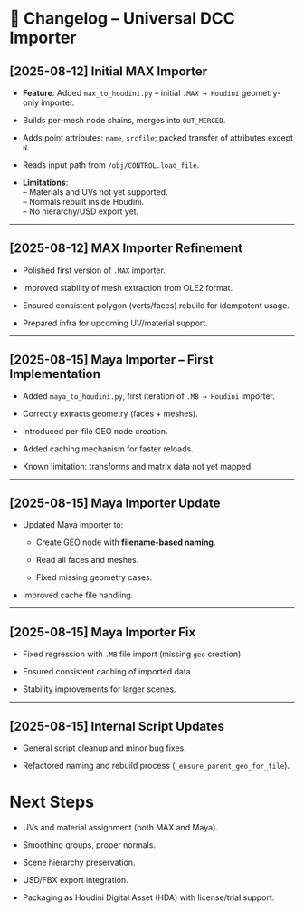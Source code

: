 # 📝 Changelog – Universal DCC Importer

## [2025-08-12] Initial MAX Importer

- **Feature**: Added `max_to_houdini.py` – initial `.MAX → Houdini` geometry-only importer.

- Builds per-mesh node chains, merges into `OUT_MERGED`.

- Adds point attributes: `name`, `srcfile`; packed transfer of attributes except `N`.

- Reads input path from `/obj/CONTROL.load_file`.

- **Limitations**:  
  – Materials and UVs not yet supported.  
  – Normals rebuilt inside Houdini.  
  – No hierarchy/USD export yet.

---

## [2025-08-12] MAX Importer Refinement

- Polished first version of `.MAX` importer.

- Improved stability of mesh extraction from OLE2 format.

- Ensured consistent polygon (verts/faces) rebuild for idempotent usage.

- Prepared infra for upcoming UV/material support.

---

## [2025-08-15] Maya Importer – First Implementation

- Added `maya_to_houdini.py`, first iteration of `.MB → Houdini` importer.

- Correctly extracts geometry (faces + meshes).

- Introduced per-file GEO node creation.

- Added caching mechanism for faster reloads.

- Known limitation: transforms and matrix data not yet mapped.

---

## [2025-08-15] Maya Importer Update

- Updated Maya importer to:
  
  - Create GEO node with **filename-based naming**.
  
  - Read all faces and meshes.
  
  - Fixed missing geometry cases.

- Improved cache file handling.

---

## [2025-08-15] Maya Importer Fix

- Fixed regression with `.MB` file import (missing `geo` creation).

- Ensured consistent caching of imported data.

- Stability improvements for larger scenes.

---

## [2025-08-15] Internal Script Updates

- General script cleanup and minor bug fixes.

- Refactored naming and rebuild process (`_ensure_parent_geo_for_file`).

# Next Steps

- UVs and material assignment (both MAX and Maya).

- Smoothing groups, proper normals.

- Scene hierarchy preservation.

- USD/FBX export integration.

- Packaging as Houdini Digital Asset (HDA) with license/trial support.
